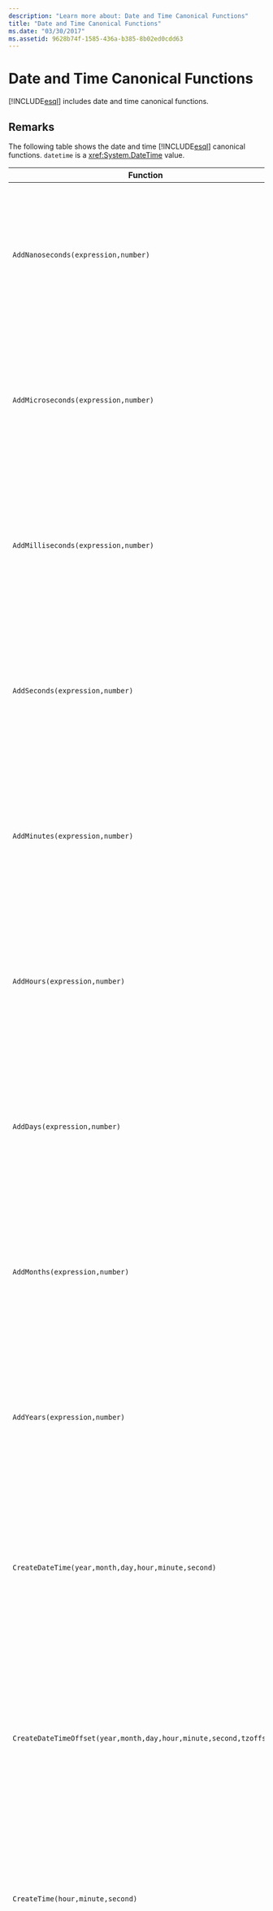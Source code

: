 ```yaml
---
description: "Learn more about: Date and Time Canonical Functions"
title: "Date and Time Canonical Functions"
ms.date: "03/30/2017"
ms.assetid: 9628b74f-1585-436a-b385-8b02ed0cdd63
---
```

# Date and Time Canonical Functions

[!INCLUDE[esql](../../../../../../includes/esql-md.md)] includes date and time canonical functions.  
  
## Remarks  

 The following table shows the date and time [!INCLUDE[esql](../../../../../../includes/esql-md.md)] canonical functions. `datetime` is a <xref:System.DateTime> value.  
  
|Function|Description|  
|--------------|-----------------|  
|`AddNanoseconds(expression,number)`|Adds the specified `number` of nanoseconds to the `expression`.<br /><br /> **Arguments**<br /><br /> `expression`: `DateTime`, `DateTimeOffset`, or `Time`.<br /><br /> `number`: `Int32`.<br /><br /> **Return Value**<br /><br /> The type of `expression`.|  
|`AddMicroseconds(expression,number)`|Adds the specified `number` of microseconds to the `expression`.<br /><br /> **Arguments**<br /><br /> `expression`: `DateTime`, `DateTimeOffset`, or `Time`.<br /><br /> `number`: `Int32`.<br /><br /> **Return Value**<br /><br /> The type of `expression`.|  
|`AddMilliseconds(expression,number)`|Adds the specified `number` of milliseconds to the `expression`.<br /><br /> **Arguments**<br /><br /> `expression`: `DateTime`, `DateTimeOffset`, or `Time`.<br /><br /> `number`: `Int32`.<br /><br /> **Return Value**<br /><br /> The type of `expression`.|  
|`AddSeconds(expression,number)`|Adds the specified `number` of seconds to the `expression`.<br /><br /> **Arguments**<br /><br /> `expression`: `DateTime`, `DateTimeOffset`, or `Time`.<br /><br /> `number`: `Int32`.<br /><br /> **Return Value**<br /><br /> The type of `expression`.|  
|`AddMinutes(expression,number)`|Adds the specified `number` of minutes to the `expression`.<br /><br /> **Arguments**<br /><br /> `expression`: `DateTime`, `DateTimeOffset`, or `Time`.<br /><br /> `number`: `Int32`.<br /><br /> **Return Value**<br /><br /> The type of `expression`.|  
|`AddHours(expression,number)`|Adds the specified `number` of hours to the `expression`.<br /><br /> **Arguments**<br /><br /> `expression`: `DateTime`, `DateTimeOffset`, or `Time`.<br /><br /> `number`: `Int32`.<br /><br /> **Return Value**<br /><br /> The type of `expression`.|  
|`AddDays(expression,number)`|Adds the specified `number` of days to the `expression`.<br /><br /> **Arguments**<br /><br /> `expression`: `DateTime` or `DateTimeOffset`.<br /><br /> `number`: `Int32`.<br /><br /> **Return Value**<br /><br /> The type of `expression`.|  
|`AddMonths(expression,number)`|Adds the specified `number` of months to the `expression`.<br /><br /> **Arguments**<br /><br /> `expression`: `DateTime` or `DateTimeOffset`.<br /><br /> `number`: `Int32`.<br /><br /> **Return Value**<br /><br /> The type of `expression`.|  
|`AddYears(expression,number)`|Adds the specified `number` of years to the `expression`.<br /><br /> **Arguments**<br /><br /> `expression`: `DateTime` or `DateTimeOffset`.<br /><br /> `number`: `Int32`.<br /><br /> **Return Value**<br /><br /> The type of `expression`.|  
|`CreateDateTime(year,month,day,hour,minute,second)`|Returns a new `DateTime` value as the current date and time of the server in the server's time zone.<br /><br /> **Arguments**<br /><br /> `year`, `month`, `day`, `hour`, `minute`: `Int16` and `Int32`.<br /><br /> `second`: `Double`.<br /><br /> **Return Value**<br /><br /> A `DateTime`.|  
|`CreateDateTimeOffset(year,month,day,hour,minute,second,tzoffset)`|Returns a new `DateTimeOffset` value as the current date and time of the server relative to the Coordinated Universal Time (UTC).<br /><br /> **Arguments**<br /><br /> `year`, `month`, `day`, `hour`, `minute`, `tzoffset`: `Int32`.<br /><br /> `second`: `Double`.<br /><br /> **Return Value**<br /><br /> A `DateTimeOffset`.|  
|`CreateTime(hour,minute,second)`|Returns a new `Time` value as the current time.<br /><br /> **Arguments**<br /><br /> `hour` and `minute`: `Int32`.<br /><br /> `second`: `Double`.<br /><br /> **Return Value**<br /><br /> A `Time`.|  
|`CurrentDateTime()`|Returns a `DateTime` value as the current date and time of the server in the server's time zone.<br /><br /> **Return Value**<br /><br /> A `DateTime`.|  
|`CurrentDateTimeOffset()`|Returns the current date, time and offset as a `DateTimeOffset`.<br /><br /> **Return Value**<br /><br /> A `DateTimeOffset`.|  
|`CurrentUtcDateTime()`|Returns a <xref:System.DateTime> value as the current date and time of the server in the UTS time zone.<br /><br /> **Return Value**<br /><br /> A `DateTime`.|  
|`Day(expression)`|Returns the day portion of `expression` as an `Int32` between 1 and 31.<br /><br /> **Arguments**<br /><br /> A `DateTime` and `DateTimeOffset`.<br /><br /> **Return Value**<br /><br /> An `Int32`.<br /><br /> **Example**<br /><br /> `-- The following example returns 12.`<br /><br /> `Day(cast('03/12/1998' as DateTime))`|  
|`DayOfYear(expression)`|Returns the day portion of `expression` as an `Int32` between 1 and 366, where 366 is returned for the last day of a leap year.<br /><br /> **Arguments**<br /><br /> A `DateTime` or `DateTimeOffset`.<br /><br /> **Return Value**<br /><br /> An `Int32`.|  
|`DiffNanoseconds(startExpression,endExpression)`|Returns the difference, in nanoseconds, between `startExpression` and `endExpression`.<br /><br /> **Arguments**<br /><br /> `startExpression`, `endExpression`: `DateTime`, `DateTimeOffset`, or `Time`. **Note:**  `startExpression` and `endExpression` must be of the same type. <br /><br /> **Return Value**<br /><br /> An `Int32`.|  
|`DiffMilliseconds(startExpression,endExpression)`|Returns the difference, in milliseconds, between `startExpression` and `endExpression`.<br /><br /> **Arguments**<br /><br /> `startExpression`, `endExpression`: `DateTime`, `DateTimeOffset`, or `Time`. **Note:**  `startExpression` and `endExpression` must be of the same type. <br /><br /> **Return Value**<br /><br /> An `Int32`.|  
|`DiffMicroseconds(startExpression,endExpression)`|Returns the difference, in microseconds, between `startExpression` and `endExpression`.<br /><br /> **Arguments**<br /><br /> `startExpression`, `endExpression`: `DateTime`, `DateTimeOffset`, or `Time`. **Note:**  `startExpression` and `endExpression` must be of the same type. <br /><br /> **Return Value**<br /><br /> An `Int32`.|  
|`DiffSeconds(startExpression,endExpression)`|Returns the difference, in seconds, between `startExpression` and `endExpression`.<br /><br /> **Arguments**<br /><br /> `startExpression`, `endExpression`: `DateTime`, `DateTimeOffset`, or `Time`. **Note:**  `startExpression` and `endExpression` must be of the same type. <br /><br /> **Return Value**<br /><br /> An `Int32`.|  
|`DiffMinutes(startExpression,endExpression)`|Returns the difference, in minutes, between `startExpression` and `endExpression`.<br /><br /> **Arguments**<br /><br /> `startExpression`, `endExpression`: `DateTime`, `DateTimeOffset`, or `Time`. **Note:**  `startExpression` and `endExpression` must be of the same type. <br /><br /> **Return Value**<br /><br /> An `Int32`.|  
|`DiffHours(startExpression,endExpression)`|Returns the difference, in hours, between `startExpression` and `endExpression`.<br /><br /> **Arguments**<br /><br /> `startExpression`, `endExpression`: `DateTime`, `DateTimeOffset`, or `Time`. **Note:**  `startExpression` and `endExpression` must be of the same type. <br /><br /> **Return Value**<br /><br /> An `Int32`.|  
|`DiffDays(startExpression,endExpression)`|Returns the difference, in days, between `startExpression` and `endExpression`.<br /><br /> **Arguments**<br /><br /> `startExpression`, `endExpression`: `DateTime` or `DateTimeOffset`. **Note:**  `startExpression` and `endExpression` must be of the same type. <br /><br /> **Return Value**<br /><br /> An `Int32`.|  
|`DiffMonths(startExpression,endExpression)`|Returns the difference, in months, between `startExpression` and `endExpression`.<br /><br /> **Arguments**<br /><br /> `startExpression`, `endExpression`: `DateTime` or `DateTimeOffset`. **Note:**  `startExpression` and `endExpression` must be of the same type. <br /><br /> **Return Value**<br /><br /> An `Int32`.|  
|`DiffYears(startExpression,endExpression)`|Returns the difference, in years, between `startExpression` and `endExpression`.<br /><br /> **Arguments**<br /><br /> `startExpression`, `endExpression`: `DateTime` or `DateTimeOffset`. **Note:**  `startExpression` and `endExpression` must be of the same type. <br /><br /> **Return Value**<br /><br /> An `Int32`.|  
|`GetTotalOffsetMinutes(datetimeoffset)`|Returns the number of minutes that the `datetimeoffset` is offset from GMT. This is generally between +780 and -780 (+ or - 13 hrs). **Note:**  This function is supported in SQL Server 2008 only. <br /><br /> **Arguments**<br /><br /> A `DateTimeOffset`.<br /><br /> **Return Value**<br /><br /> An `Int32`.|  
|`Hour(expression)`|Returns the hour portion of `expression` as an `Int32` between 0 and 23.<br /><br /> **Arguments**<br /><br /> A `DateTime, Time` and `DateTimeOffset`.<br /><br /> **Example**<br /><br /> `-- The following example returns 22.`<br /><br /> `Hour(cast('22:35:5' as DateTime))`|  
|`Millisecond(expression)`|Returns the milliseconds portion of `expression` as an `Int32` between 0 and 999.<br /><br /> **Arguments**<br /><br /> A `DateTime, Time` and `DateTimeOffset`.<br /><br /> **Return Value**<br /><br /> An `Int32`.|  
|`Minute(expression)`|Returns the minute portion of `expression` as an `Int32` between 0 and 59.<br /><br /> **Arguments**<br /><br /> A `DateTime, Time` or `DateTimeOffset`.<br /><br /> **Return Value**<br /><br /> An `Int32`.<br /><br /> **Example**<br /><br /> `-- The following example returns 35`<br /><br /> `Minute(cast('22:35:5' as DateTime))`|  
|`Month(expression)`|Returns the month portion of `expression` as an `Int32` between 1 and 12.<br /><br /> **Arguments**<br /><br /> A `DateTime` or `DateTimeOffset`.<br /><br /> **Return Value**<br /><br /> An `Int32`.<br /><br /> **Example**<br /><br /> `-- The following example returns 3.`<br /><br /> `Month(cast('03/12/1998' as DateTime))`|  
|`Second(expression)`|Returns the seconds portion of `expression` as an `Int32` between 0 and 59.<br /><br /> **Arguments**<br /><br /> A `DateTime, Time` and `DateTimeOffset`.<br /><br /> **Return Value**<br /><br /> An `Int32`.<br /><br /> **Example**<br /><br /> `-- The following example returns 5`<br /><br /> `Second(cast('22:35:5' as DateTime))`|  
|`TruncateTime(expression)`|Returns the `expression`, with the time values truncated.<br /><br /> **Arguments**<br /><br /> A `DateTime` or `DateTimeOffset`.<br /><br /> **Return Value**<br /><br /> The type of `expression`.|  
|`Year(expression)`|Returns the year portion of `expression` as an `Int32` `YYYY`.<br /><br /> **Arguments**<br /><br /> A `DateTime` and `DateTimeOffset`.<br /><br /> **Return Value**<br /><br /> An `Int32`.<br /><br /> **Example**<br /><br /> `-- The following example returns 1998.`<br /><br /> `Year(cast('03/12/1998' as DateTime))`|  
  
 These functions will return `null` if given `null` input.  
  
 Equivalent functionality is available in the Microsoft SQL Client Managed Provider. For more information, see [SqlClient for Entity Framework Functions](../sqlclient-for-ef-functions.md).  
  
## See also

- [Canonical Functions](canonical-functions.md)
